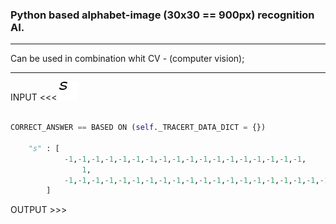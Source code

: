 ### Python based alphabet-image (30x30 == 900px) recognition AI.
----

Can be used in combination whit CV - (computer vision);

----

INPUT <<<
![images](alphabet/s__small__24px_Verdana_Italic.png)

```python

CORRECT_ANSWER == BASED ON (self._TRACERT_DATA_DICT = {})

    "s" : [
            -1,-1,-1,-1,-1,-1,-1,-1,-1,-1,-1,-1,-1,-1,-1,-1,-1,-1,  
                1,  
            -1,-1,-1,-1,-1,-1,-1,-1,-1,-1,-1,-1,-1,-1,-1,-1,-1,-1,-1,-1,-1,-1,-1,-1,-1,-1,-1,-1,-1,-1,-1,-1,-1
        ]

```


OUTPUT >>> 


```

```

